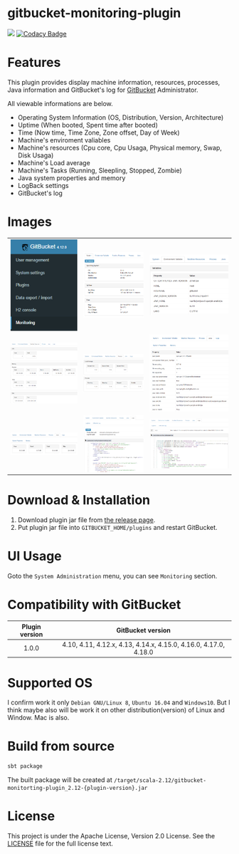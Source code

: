 # gitbucket-monitoring-plugin

[![](https://travis-ci.org/YoshinoriN/gitbucket-monitoring-plugin.svg?branch=master)](https://travis-ci.org/YoshinoriN/gitbucket-monitoring-plugin) [![Codacy Badge](https://api.codacy.com/project/badge/Grade/677a69ed2e5f4137ba35986dbb02995f)](https://www.codacy.com/app/YoshinoriN/gitbucket-monitoring-plugin?utm_source=github.com&amp;utm_medium=referral&amp;utm_content=YoshinoriN/gitbucket-monitoring-plugin&amp;utm_campaign=Badge_Grade)

# Features

This plugin provides display machine information, resources, processes, Java information and GitBucket's log for [GitBucket](//github.com/gitbucket/gitbucket) Administrator.

All viewable informations are below.

* Operating System Information (OS, Distribution, Version, Architecture)
* Uptime (When booted, Spent time after booted)
* Time (Now time, Time Zone, Zone offset, Day of Week)
* Machine's enviroment valiables
* Machine's resources (Cpu core, Cpu Usaga, Physical memory, Swap, Disk Usaga)
* Machine's Load average
* Machine's Tasks (Running, Sleepling, Stopped, Zombie)
* Java system properties and memory
* LogBack settings
* GitBucket's log

# Images

||||
|:-------:|:-------:|:-------:|
|![menu](https://raw.githubusercontent.com/YoshinoriN/gitbucket-monitoring-plugin/master/doc/images/menu.png)|![system](https://raw.githubusercontent.com/YoshinoriN/gitbucket-monitoring-plugin/master/doc/images/system.png)|![envval](https://raw.githubusercontent.com/YoshinoriN/gitbucket-monitoring-plugin/master/doc/images/envval.png)|
|![resources](https://raw.githubusercontent.com/YoshinoriN/gitbucket-monitoring-plugin/master//doc/images/resources.png)|![process](https://raw.githubusercontent.com/YoshinoriN/gitbucket-monitoring-plugin/master/doc/images/process.png)|![java-p](https://raw.githubusercontent.com/YoshinoriN/gitbucket-monitoring-plugin/master/doc/images/java-p.png)|
|![java-m](https://raw.githubusercontent.com/YoshinoriN/gitbucket-monitoring-plugin/master/doc/images/java-m.png)|![logback](https://raw.githubusercontent.com/YoshinoriN/gitbucket-monitoring-plugin/master/doc/images/logback.png)|![gitbucketlog](https://raw.githubusercontent.com/YoshinoriN/gitbucket-monitoring-plugin/master/doc/images/gitbucketlog.png)|

# Download & Installation

1. Download plugin jar file from [the release page](//github.com/YoshinoriN/gitbucket-monitoring-plugin/releases).
2. Put plugin jar file into `GITBUCKET_HOME/plugins` and restart GitBucket.

# UI Usage

Goto the `System Administration` menu, you can see `Monitoring` section.

# Compatibility with GitBucket

|Plugin version|GitBucket version|
|:-------------:|:-------:|
|1.0.0|4.10, 4.11, 4.12.x, 4.13, 4.14.x, 4.15.0, 4.16.0, 4.17.0, 4.18.0|

# Supported OS

I confirm work it only `Debian GNU/Linux 8`, `Ubuntu 16.04` and `Windows10`.  But I think maybe also will be work it on other distribution(version) of Linux and Window. Mac is also.

# Build from source

```sh
sbt package
```

The built package will be created at `/target/scala-2.12/gitbucket-monitorting-plugin_2.12-{plugin-version}.jar`

# License

This project is under the Apache License, Version 2.0 License. See the [LICENSE](./LICENSE) file for the full license text.
